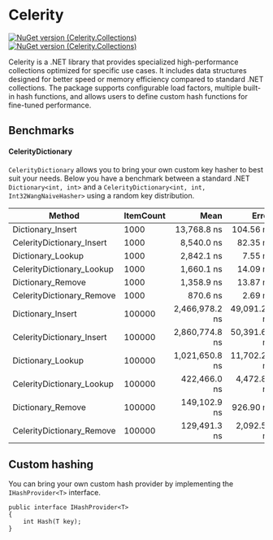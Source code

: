 # Celerity
[![NuGet version (Celerity.Collections)](https://img.shields.io/nuget/v/Celerity.Collections.svg?style=flat-square)](https://www.nuget.org/packages/Celerity.Collections/) [![NuGet version (Celerity.Collections)](https://img.shields.io/nuget/vpre/Celerity.Collections.svg?style=flat-square)](https://www.nuget.org/packages/Celerity.Collections/)

Celerity is a .NET library that provides specialized high-performance collections optimized for specific use cases. It includes data structures designed for better speed or memory efficiency compared to standard .NET collections. The package supports configurable load factors, multiple built-in hash functions, and allows users to define custom hash functions for fine-tuned performance.

## Benchmarks

#### CelerityDictionary

`CelerityDictionary` allows you to bring your own custom key hasher to best suit your needs. Below you have a benchmark between a standard .NET `Dictionary<int, int>` and a `CelerityDictionary<int, int, Int32WangNaiveHasher>` using a random key distribution.

| Method                    | ItemCount | Mean           | Error        | StdDev       | Allocated |
|-------------------------- |---------- |---------------:|-------------:|-------------:|----------:|
| Dictionary_Insert         | 1000      |    13,768.8 ns |    104.56 ns |     92.69 ns |   73168 B |
| CelerityDictionary_Insert | 1000      |     8,540.0 ns |     82.35 ns |     73.00 ns |   33072 B |
| Dictionary_Lookup         | 1000      |     2,842.1 ns |      7.55 ns |      7.06 ns |         - |
| CelerityDictionary_Lookup | 1000      |     1,660.1 ns |     14.09 ns |     12.49 ns |         - |
| Dictionary_Remove         | 1000      |     1,358.9 ns |     13.87 ns |     12.97 ns |         - |
| CelerityDictionary_Remove | 1000      |       870.6 ns |      2.69 ns |      2.38 ns |         - |
| Dictionary_Insert         | 100000    | 2,466,978.2 ns | 49,091.20 ns | 50,413.05 ns | 6037813 B |
| CelerityDictionary_Insert | 100000    | 2,860,774.8 ns | 50,391.63 ns | 47,136.36 ns | 4195120 B |
| Dictionary_Lookup         | 100000    | 1,021,650.8 ns | 11,702.28 ns | 10,373.77 ns |       1 B |
| CelerityDictionary_Lookup | 100000    |   422,466.0 ns |  4,472.81 ns |  3,965.03 ns |         - |
| Dictionary_Remove         | 100000    |   149,102.9 ns |    926.90 ns |    867.02 ns |         - |
| CelerityDictionary_Remove | 100000    |   129,491.3 ns |  2,092.50 ns |  1,854.94 ns |         - |

## Custom hashing

You can bring your own custom hash provider by implementing the `IHashProvider<T>` interface.

```
public interface IHashProvider<T>
{
    int Hash(T key);
}
```
